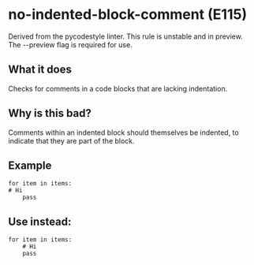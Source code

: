 # no-indented-block-comment (E115)
Derived from the pycodestyle linter.
This rule is unstable and in preview. The --preview flag is required for use.
## What it does
Checks for comments in a code blocks that are lacking indentation.
## Why is this bad?
Comments within an indented block should themselves be indented, to
indicate that they are part of the block.
## Example
```
for item in items:
# Hi
    pass
```
## Use instead:
```
for item in items:
    # Hi
    pass
```
